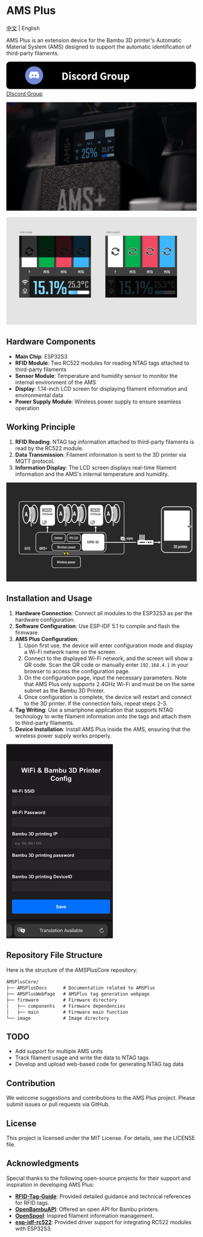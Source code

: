 # AMS Plus

[中文](./README_CN.md) | English

AMS Plus is an extension device for the Bambu 3D printer's Automatic Material System (AMS) designed to support the automatic identification of third-party filaments.

[![Discord](.\image\Discord.png)](https://discord.gg/RbESV7gd)
[DIscord Group](https://discord.gg/RbESV7gd)


![alt text](./image/AMSplus_img.png)

![alt text](./image/UI_image.png)

## Hardware Components

- **Main Chip**: ESP32S3
- **RFID Module**: Two RC522 modules for reading NTAG tags attached to third-party filaments
- **Sensor Module**: Temperature and humidity sensor to monitor the internal environment of the AMS
- **Display**: 1.14-inch LCD screen for displaying filament information and environmental data
- **Power Supply Module**: Wireless power supply to ensure seamless operation

## Working Principle

1. **RFID Reading**: NTAG tag information attached to third-party filaments is read by the RC522 module.
2. **Data Transmission**: Filament information is sent to the 3D printer via MQTT protocol.
3. **Information Display**: The LCD screen displays real-time filament information and the AMS's internal temperature and humidity.

![alt text](./image/hardware_desc.png)

## Installation and Usage

1. **Hardware Connection**: Connect all modules to the ESP32S3 as per the hardware configuration.
2. **Software Configuration**: Use ESP-IDF 5.1 to compile and flash the firmware.
3. **AMS Plus Configuration**:
   1. Upon first use, the device will enter configuration mode and display a Wi-Fi network name on the screen.
   2. Connect to the displayed Wi-Fi network, and the screen will show a QR code. Scan the QR code or manually enter `192.168.4.1` in your browser to access the configuration page.
   3. On the configuration page, input the necessary parameters. Note that AMS Plus only supports 2.4GHz Wi-Fi and must be on the same subnet as the Bambu 3D Printer.
   4. Once configuration is complete, the device will restart and connect to the 3D printer. If the connection fails, repeat steps 2-3.
4. **Tag Writing**: Use a smartphone application that supports NTAG technology to write filament information onto the tags and attach them to third-party filaments.
5. **Device Installation**: Install AMS Plus inside the AMS, ensuring that the wireless power supply works properly.

<img src="./image/amsconfig_web.png" alt="amsconfig_web" style="zoom:50%;" />

## Repository File Structure

Here is the structure of the AMSPlusCore repository:

```
AMSPlusCore/
├── AMSPlusDocs      # Documentation related to AMSPlus
├── AMSPlusWebPage   # AMSPlus tag generation webpage
├── firmware         # Firmware directory
│   ├── components   # Firmware dependencies
│   ├── main         # Firmware main function
└── image            # Image directory
```

## TODO
- Add support for multiple AMS units
- Track filament usage and write the data to NTAG tags
- Develop and upload web-based code for generating NTAG tag data

## Contribution

We welcome suggestions and contributions to the AMS Plus project. Please submit issues or pull requests via GitHub.

## License

This project is licensed under the MIT License. For details, see the LICENSE file.

## Acknowledgments

Special thanks to the following open-source projects for their support and inspiration in developing AMS Plus:

- **[RFID-Tag-Guide](https://github.com/Bambu-Research-Group/RFID-Tag-Guide)**: Provided detailed guidance and technical references for RFID tags.
- **[OpenBambuAPI](https://github.com/Doridian/OpenBambuAPI/tree/main)**: Offered an open API for Bambu printers.
- **[OpenSpool](https://github.com/spuder/OpenSpool)**: Inspired filament information management.
- **[esp-idf-rc522](https://github.com/abobija/esp-idf-rc522)**: Provided driver support for integrating RC522 modules with ESP32S3.
